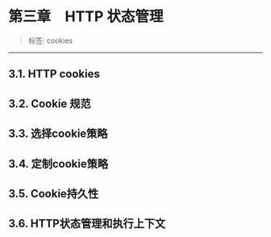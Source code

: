 # 第三章　HTTP 状态管理

> 标签: cookies
---

## 3.1. HTTP cookies
## 3.2. Cookie 规范
## 3.3. 选择cookie策略
## 3.4. 定制cookie策略
## 3.5. Cookie持久性
## 3.6. HTTP状态管理和执行上下文
